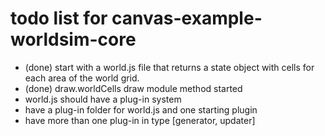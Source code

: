 # todo list for canvas-example-worldsim-core

* (done) start with a world.js file that returns a state object with cells for each area of the world grid.
* (done) draw.worldCells draw module method started
* world.js should have a plug-in system
* have a plug-in folder for world.js and one starting plugin
* have more than one plug-in in type [generator, updater]
